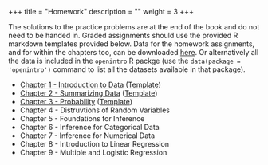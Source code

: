 +++
title = "Homework"
description = ""
weight = 3
+++


The solutions to the practice problems are at the end of the book and do not need to be handed in. Graded assignments should use the provided R markdown templates provided below. Data for the homework assignments, and for within the chapters too, can be downloaded [here](https://github.com/jbryer/DATA606Fall2019/tree/master/data/os3_data). Or alternatively all the data is included in the `openintro` R packge (use the `data(package = 'openintro')` command to list all the datasets available in that package).

* [Chapter 1 - Introduction to Data](https://github.com/jbryer/DATA606Fall2019/raw/master/Homework/Homework1.pdf) ([Template](https://raw.githubusercontent.com/jbryer/DATA606Fall2019/master/Homework/Homework1.Rmd))
* [Chapter 2 - Summarizing Data](https://github.com/jbryer/DATA606Fall2019/raw/master/Homework/Homework2.pdf) ([Template](https://raw.githubusercontent.com/jbryer/DATA606Fall2019/master/Homework/Homework2.Rmd))
* [Chapter 3 - Probability](https://github.com/jbryer/DATA606Fall2019/raw/master/Homework/Homework3.pdf) ([Template](https://raw.githubusercontent.com/jbryer/DATA606Fall2019/master/Homework/Homework3.Rmd))
* Chapter 4 - Distruvtions of Random Variables
* Chapter 5 - Foundations for Inference
* Chapter 6 - Inference for Categorical Data
* Chapter 7 - Inference for Numerical Data
* Chapter 8 - Introduction to Linear Regression
* Chapter 9 - Multiple and Logistic Regression

<!--
* [Chapter 4 - Distributions of Random Variables](https://github.com/jbryer/DATA606Fall2019/raw/master/Homework/Homework4.pdf) ([Template](https://raw.githubusercontent.com/jbryer/DATA606Fall2019/master/Homework/Homework4.Rmd))
* [Chapter 5 - Foundations for Inference](https://github.com/jbryer/DATA606Fall2019/raw/master/Homework/Homework5.pdf) ([Template](https://raw.githubusercontent.com/jbryer/DATA606Fall2019/master/Homework/Homework5.Rmd))
* [Chapter 6 - Inference for Categorical Data](https://github.com/jbryer/DATA606Fall2019/raw/master/Homework/Homework6.pdf) ([Template](https://raw.githubusercontent.com/jbryer/DATA606Fall2019/master/Homework/Homework6.Rmd))
* [Chapter 7 - Inference for Numerical Data](https://github.com/jbryer/DATA606Fall2019/raw/master/Homework/Homework7.pdf) ([Template](https://raw.githubusercontent.com/jbryer/DATA606Fall2019/master/Homework/Homework7.Rmd))
* [Chapter 8 - Introduction to Linear Regression](https://github.com/jbryer/DATA606Fall2019/raw/master/Homework/Homework8.pdf) ([Template](https://raw.githubusercontent.com/jbryer/DATA606Fall2019/master/Homework/Homework8.Rmd))
* [Chapter 9 - Multiple and Logistic Regression](https://github.com/jbryer/DATA606Fall2019/raw/master/Homework/Homework9.pdf) ([Template](https://raw.githubusercontent.com/jbryer/DATA606Fall2019/master/Homework/Homework9.Rmd))
-->